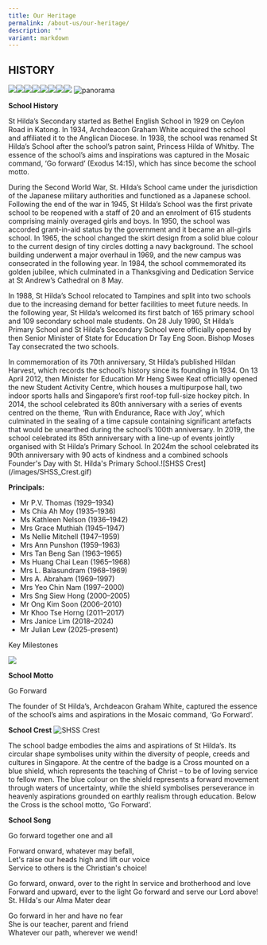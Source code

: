 ```yaml
---
title: Our Heritage
permalink: /about-us/our-heritage/
description: ""
variant: markdown
---
```

HISTORY
-------
![](/images/School%20Info/History/history1.jpg)![](/images/School%20Info/History/history2.jpg)![](/images/School%20Info/History/history3.jpg)![](/images/School%20Info/History/history4.jpg)![](/images/School%20Info/History/history5.jpg)![](/images/School%20Info/History/history6.jpg)![](/images/School%20Info/History/history7.jpg)![](/images/School%20Info/History/history8.jpg)
![panorama](/images/01_panorama_1.jpg)

**School History**

<style> { margin:0;} </style>St Hilda’s Secondary started as Bethel English School in 1929 on Ceylon Road in Katong. In 1934, Archdeacon Graham White acquired the school and affiliated it to the Anglican Diocese. In 1938, the school was renamed St Hilda’s School after the school’s patron saint, Princess Hilda of Whitby. The essence of the school’s aims and inspirations was captured in the Mosaic command, ‘Go forward’ (Exodus 14:15), which has since become the school motto.
<p></p>
<style> { margin:0;} </style>During the Second World War, St. Hilda’s School came under the jurisdiction of the Japanese military authorities and functioned as a Japanese school. Following the end of the war in 1945, St Hilda’s School was the first private school to be reopened with a staff of 20 and an enrolment of 615 students comprising mainly overaged girls and boys. In 1950, the school was accorded grant-in-aid status by the government and it became an all-girls school. In 1965, the school changed the skirt design from a solid blue colour to the current design of tiny circles dotting a navy background. The school building underwent a major overhaul in 1969, and the new campus was consecrated in the following year. In 1984, the school commemorated its golden jubilee, which culminated in a Thanksgiving and Dedication Service at St Andrew’s Cathedral on 8 May.
<p></p>
<style> { margin:0;} </style>In 1988, St Hilda’s School relocated to Tampines and split into two schools due to the increasing demand for better facilities to meet future needs. In the following year, St Hilda’s welcomed its first batch of 165 primary school and 109 secondary school male students. On 28 July 1990, St Hilda’s Primary School and St Hilda’s Secondary School were officially opened by then Senior Minister of State for Education Dr Tay Eng Soon. Bishop Moses Tay consecrated the two schools.
<p></p>
<style> { margin:0;} </style>In commemoration of its 70th anniversary, St Hilda’s published Hildan Harvest, which records the school’s history since its founding in 1934. On 13 April 2012, then Minister for Education Mr Heng Swee Keat officially opened the new Student Activity Centre, which houses a multipurpose hall, two indoor sports halls and Singapore’s first roof-top full-size hockey pitch. In 2014, the school celebrated its 80th anniversary with a series of events centred on the theme, ‘Run with Endurance, Race with Joy’, which culminated in the sealing of a time capsule containing significant artefacts that would be unearthed during the school’s 100th anniversary. In 2019, the school celebrated its 85th anniversary with a line-up of events jointly organised with St Hilda’s Primary School. In 2024m the school celebrated its 90th anniversary with 90 acts of kindness and a combined schools Founder's Day with St. Hilda's Primary School.![SHSS Crest](/images/SHSS_Crest.gif)

**Principals:**

* Mr P.V. Thomas (1929–1934)
* Ms Chia Ah Moy (1935–1936)
* Ms Kathleen Nelson (1936–1942)
* Mrs Grace Muthiah (1945–1947)
* Ms Nellie Mitchell (1947–1959)
* Mrs Ann Punshon (1959–1963)
* Mrs Tan Beng San (1963–1965)
* Ms Huang Chai Lean (1965–1968)
* Mrs L. Balasundram (1968–1969)
* Mrs A. Abraham (1969–1997)
* Mrs Yeo Chin Nam (1997–2000)
* Mrs Sng Siew Hong (2000–2005)
* Mr Ong Kim Soon (2006–2010)
* Mr Khoo Tse Horng (2011–2017)
* Mrs Janice Lim (2018–2024)
* Mr Julian Lew (2025-present)

Key Milestones

![](/images/School%20Info/History/key%20milestones.png)

**School Motto**

Go Forward

<style> { margin:0;} </style>The founder of St Hilda’s, Archdeacon Graham White, captured the essence of the school’s aims and aspirations in the Mosaic command, ‘Go Forward’.

**School Crest**
![SHSS Crest](/images/SHSS_Crest.gif)


<style> { margin:0;} </style>The school badge embodies the aims and aspirations of St Hilda’s. Its circular shape symbolises unity within the diversity of people, creeds and cultures in Singapore.

<style> { margin:0;} </style>At the centre of the badge is a Cross mounted on a blue shield, which represents the teaching of Christ – to be of loving service to fellow men. The blue colour on the shield represents a forward movement through waters of uncertainty, while the shield symbolises perseverance in heavenly aspirations grounded on earthly realism through education.  
  
<style> { margin:0;} </style>Below the Cross is the school motto, ‘Go Forward’.

**School Song**

<style> { margin:0;} </style>Go forward together one and all  
Forward onward, whatever may befall,  
Let's raise our heads high and lift our voice  
Service to others is the Christian's choice!  
 <p></p>
<style> { margin:0;} </style>Go forward, onward, over to the right  
In service and brotherhood and love  
Forward and upward, ever to the light  
Go forward and serve our Lord above!  
 
<style> { margin:0;} </style>St. Hilda's our Alma Mater dear  
Go forward in her and have no fear  
She is our teacher, parent and friend  
Whatever our path, wherever we wend!